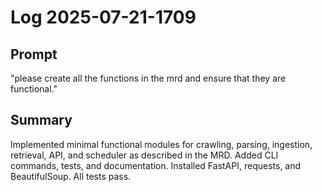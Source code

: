 # Log 2025-07-21-1709

## Prompt
"please create all the functions in the mrd and ensure that they are functional."

## Summary
Implemented minimal functional modules for crawling, parsing, ingestion, retrieval, API, and scheduler as described in the MRD. Added CLI commands, tests, and documentation. Installed FastAPI, requests, and BeautifulSoup. All tests pass.
